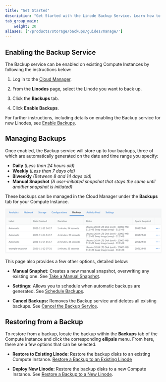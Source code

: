 ```yaml
---
title: "Get Started"
description: "Get Started with the Linode Backup Service. Learn how to enable the Backup Service and manage your backups."
tab_group_main:
    weight: 20
aliases: ['/products/storage/backups/guides/manage/']
---
```


## Enabling the Backup Service

The Backup service can be enabled on existing Compute Instances by following the instructions below:

1.  Log in to the [Cloud Manager](https://cloud.linode.com).

1.  From the **Linodes** page, select the Linode you want to back up.

1.  Click the **Backups** tab.

1.  Click **Enable Backups**.

For further instructions, including details on enabling the Backup service for new Linodes, see [Enable Backups](/docs/products/storage/backups/guides/enable/).

## Managing Backups

Once enabled, the Backup service will store up to four backups, three of which are automatically generated on the date and time range you specify:

- **Daily** *(Less than 24 hours old)*
- **Weekly** *(Less than 7 days old)*
- **Biweekly** *(Between 8 and 14 days old)*
- **Manual Snapshot** *(A user-initiated snapshot that stays the same until another snapshot is initiated)*

These backups can be managed in the Cloud Manager under the **Backups** tab for your Compute Instance.

![The list of Backups in the Cloud Manager](manage-backups.png)

This page also provides a few other options, detailed below:

- **Manual Snaphot:** Creates a new manual snapshot, overwriting any existing one. See [Take a Manual Snapshot](/docs/products/storage/backups/guides/take-a-snapshot/).

- **Settings:** Allows you to schedule when automatic backups are generated. See [Schedule Backups](/docs/products/storage/backups/guides/schedule/).

- **Cancel Backups:** Removes the Backup service and deletes all existing backups. See [Cancel the Backup Service](/docs/products/storage/backups/guides/cancel/).

## Restoring from a Backup

To restore from a backup, locate the backup within the **Backups** tab of the Compute Instance and click the corresponding **ellipsis** menu. From here, there are a few options that can be selected:

- **Restore to Existing Linode:** Restore the backup disks to an existing Compute Instance. [Restore a Backup to an Existing Linode](/docs/products/storage/backups/guides/restore-to-an-existing-linode/)

- **Deploy New Linode:** Restore the backup disks to a new Compute Instance. See [Restore a Backup to a New Linode](/docs/products/storage/backups/guides/restore-to-a-new-linode/).